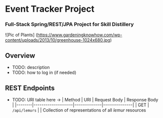 # Event Tracker Project

### Full-Stack Spring/REST/JPA Project for Skill Distillery

![Pic of Plants] (https://www.gardeningknowhow.com/wp-content/uploads/2013/10/greenhouse-1024x680.jpg)

## Overview
* TODO: description
* TODO: how to log in (if needed)

## REST Endpoints
* TODO: URI table here ->
| Method | URI                | Request Body | Response Body |
|--------|--------------------|--------------|---------------|
| GET    | `/api/lemurs`      |              | Collection of representations of all _lemur_ resources
